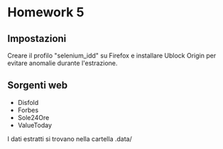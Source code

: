 # Homework 5

## Impostazioni
Creare il profilo "selenium_idd" su Firefox e installare Ublock Origin per evitare anomalie durante l'estrazione.

## Sorgenti web
- Disfold
- Forbes
- Sole24Ore
- ValueToday

I dati estratti si trovano nella cartella .data/
